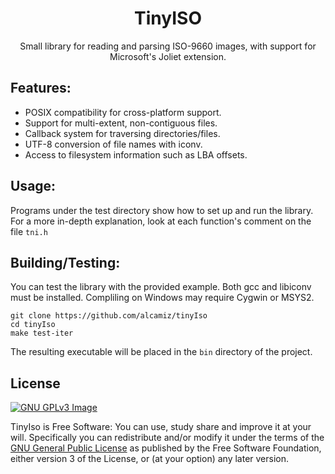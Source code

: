 <div align="center">

# TinyISO

Small library for reading and parsing ISO-9660 images, with support for
Microsoft's Joliet extension.

</div>

## Features:

- POSIX compatibility for cross-platform support.
- Support for multi-extent, non-contiguous files.
- Callback system for traversing directories/files.
- UTF-8 conversion of file names with iconv.
- Access to filesystem information such as LBA offsets.

## Usage:

Programs under the test directory show how to set up and
run the library. For a more in-depth explanation, look
at each function's comment on the file ```tni.h```

## Building/Testing:

You can test the library with the provided example. Both
gcc and libiconv must be installed. Compliling on Windows
may require Cygwin or MSYS2.

```
git clone https://github.com/alcamiz/tinyIso
cd tinyIso
make test-iter
```

The resulting executable will be placed in the ```bin``` directory
of the project.

## License

[![GNU GPLv3 Image](https://www.gnu.org/graphics/gplv3-127x51.png)](http://www.gnu.org/licenses/gpl-3.0.en.html)

TinyIso is Free Software: You can use, study share and improve it at your
will. Specifically you can redistribute and/or modify it under the terms of the
[GNU General Public License](https://www.gnu.org/licenses/gpl.html) as
published by the Free Software Foundation, either version 3 of the License, or
(at your option) any later version.
